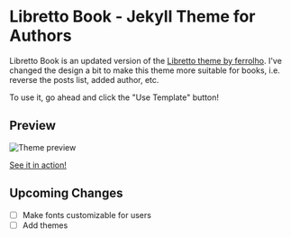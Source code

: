 # Libretto Book - Jekyll Theme for Authors
Libretto Book is an updated version of the [Libretto theme by ferrolho](https://github.com/ferrolho/jekyll-theme-libretto).
I've changed the design a bit to make this theme more suitable for books, i.e. reverse the posts list, added author, etc.

To use it, go ahead and click the "Use Template" button!

## Preview
![Theme preview]()

[See it in action!](https://aspiring-writer.github.io/libretto-book)

## Upcoming Changes
- [ ] Make fonts customizable for users
- [ ] Add themes
